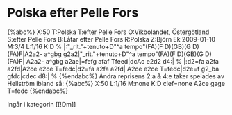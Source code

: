 # Polska efter Pelle Fors

{%abc%}
X:50
T:Polska
T:efter Pelle Fors
O:Vikbolandet, Östergötland
S:efter Pelle Fors
B:Låtar efter Pelle Fors
R:Polska
Z:Björn Ek 2009-01-10
M:3/4
L:1/16
K:D
%
|:"_rit."+tenuto+D"^a tempo"(FA)(F D)(GB)(G D)(FA)F|A2a2- a^gbg g2a2|"_rit."+tenuto+D"^a tempo"(FA)(F D)(GB)(G D)(FA)F|
A2a2- a^gbg a2ae|=fefg afaf Tfeed|dcAc e2d2 d4:|
%
|:d2=fa a2fa a2fd|A2ce e2ce T=fedc|d2=fa a2fa a2fd|
A2ce e2ce T=fedc|d2e=f g2_ba gfdc|cdec d8:|
%
{%endabc%}
Andra reprisens 2:a & 4:e taker spelades av Hellström ibland så:
{%abc%}
X:50
L:1/16
M:none
K:D clef=none
A2ce gage T=fedc
{%endabc%}

Ingår i kategorin [[!Dm]]
